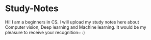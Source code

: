 # Study-Notes
Hi!
I am a beginners in CS.
I will upload my study notes here about Computer vision, Deep learning and Machine learning. 
It would be my pleasure to receive your recognition~ :)
